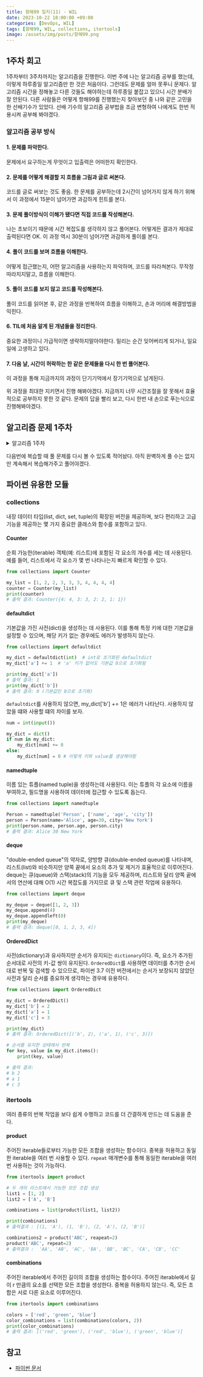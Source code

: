 ```yaml
---
title: 항해99 일지(11) - WIL
date: 2023-10-22 18:00:00 +09:00
categories: [DevOps, WIL]
tags: [항해99, WIL, collections, itertools]
image: /assets/img/posts/항해99.png
---
```


## 1주차 회고
1주차부터 3주차까지는 알고리즘을 진행한다. 이번 주에 나는 알고리즘 공부를 했는데, 이렇게 하루종일 알고리즘만 한 것은 처음이다. 그런데도 문제를 얼마 못푸니 문제다. 알고리즘 시간을 정해놓고 다른 것들도 해야하는데 하루종일 붙잡고 있으니 시간 분배가 잘 안된다. 다른 사람들은 어떻게 항해99를 진행했는지 찾아보던 중 나와 같은 고민을 한 선배기수가 있었다. 선배 기수의 알고리즘 공부법을 조금 변형하여 나에게도 한번 적용시켜 공부해 봐야겠다.

### 알고리즘 공부 방식

#### 1. 문제를 파악한다.
문제에서 요구하는게 무엇이고 입출력은 어떠한지 확인한다.

#### 2. 문제를 어떻게 해결할 지 흐름을 그림과 글로 써본다.
코드를 글로 써보는 것도 좋음. 한 문제를 공부하는데 2시간이 넘어가지 않게 하기 위해서 이 과정에서 15분이 넘어가면 과감하게 힌트를 본다.

#### 3. 문제 풀이방식이 이해가 됐다면 직접 코드를 작성해본다.
나는 초보이기 때문에 시간 복잡도를 생각하지 않고 풀어본다. 어떻게든 결과가 제대로 출력된다면 OK. 이 과정 역시 30분이 넘어가면 과감하게 풀이를 본다.

#### 4. 풀이 코드를 보며 흐름을 이해한다.
어떻게 접근했는지, 어떤 알고리즘을 사용하는지 파악하며, 코드를 따라쳐본다. 무작정 따라치지말고, 흐름을 이해한다.

#### 5. 풀이 코드를 보지 않고 코드를 작성해본다.
풀이 코드를 읽어본 후, 같은 과정을 반복하여 흐름을 이해하고, 손과 머리에 해결방법을 익힌다.

#### 6. TIL에 처음 알게 된  개념들을 정리한다.
중요한  과정이니 가급적이면 생략하지말아야한다. 밀리는 순간 잊어버리게 되거나, 일요일에 고생하고 있다.

#### 7. 다음 날, 시간이 허락하는 한 같은 문제들을 다시 한 번 풀어본다.
이 과정을 통해 지금까지의 과정이 단기기억에서 장기기억으로 남게된다.
    
    
위 과정을 최대한 지키면서 진행 해봐야겠다. 지금까지 너무 시간조절을 잘 못해서 효율적으로 공부하지 못한 것 같다. 문제의 답을 빨리 보고, 다시 한번 내 손으로 푸는식으로 진행해봐야겠다.

## 알고리즘 문제 1주차
<details>
<summary> 알고리즘 1주차 </summary>

- 1회차 : **알고리즘 개요**
    - 수업
        - 1-1 ~1-5 알파벳 찾기
    - 과제 (문자열 조작 / 배열)
        - 그룹 애너그램
        - 가장 긴 팰린드롬 부분 문자열
        - 세 수의 합
        - 배열 파티션
- 2회차 : **8장 연결 리스트**
    - 수업
        - 1-6 연결 리스트
    - 과제
        - 역순 연결 리스트 https://leetcode.com/problems/reverse-linked-list/
        - 두 정렬 리스트의 병합 https://leetcode.com/problems/merge-two-sorted-lists/
        - 홀짝 연결 리스트https://leetcode.com/problems/odd-even-linked-list/
- 3회차 : **9장 스택**
    - 수업
        - 1-7 스택
        - 1-8 유효한 괄호 https://leetcode.com/problems/valid-parentheses/
    - 과제
        - 중복 문자 제거 https://leetcode.com/problems/remove-duplicate-letters
        - 일일 온도 https://leetcode.com/problems/daily-temperatures
    - 추가 과제
        - https://www.acmicpc.net/problem/9012
        - https://www.acmicpc.net/problem/1874
- 4회차 : **9장 큐**
    - 수업
        - 1-9 큐
    - 과제
        - 큐를 이용한 스택 구현 https://leetcode.com/problems/implement-stack-using-queues
        - 스택을 이용한 큐 구현 https://leetcode.com/problems/implement-queue-using-stacks
        - 원형 큐 디자인 https://leetcode.com/problems/design-circular-queue
    - 추가 과제
        - https://www.acmicpc.net/problem/2164
        - https://www.acmicpc.net/problem/1966
- 5회차 : **11장 해시 테이블**
    - 수업
        - 2-2 해시테이블
        - 예제 : 해시맵 디자인 https://leetcode.com/problems/design-hashmap
    - 과제
        - 보석과 돌 https://leetcode.com/problems/jewels-and-stones
        - 중복 문자가 없는 가장 긴 부분 문자열 https://leetcode.com/problems/longest-substring-without-repeating-characters
        - 상위 K 빈도 요소 https://leetcode.com/problems/top-k-frequent-elements
    - 추가 과제
        - https://www.acmicpc.net/problem/1920
        - https://www.acmicpc.net/problem/17219
- 6회차 : **12장 그래프 + DFS**
    - 수업
        - 2-6 트리의 표현 방법
        - 2-7 DFS 구현
        - 2-8 섬의 개수 https://leetcode.com/problems/number-of-islands
    - 과제
        - 전화번호 문자 조합 https://leetcode.com/problems/letter-combinations-of-a-phone-number
        - 순열 https://leetcode.com/problems/permutations
        - 조합 https://leetcode.com/problems/combinations
    - 추가 과제
        - https://www.acmicpc.net/problem/2667
        - https://www.acmicpc.net/problem/2606
- 그래프/트리 (2주차)
    - 7회차 : **12장 BFS**
        - 수업
            - 2-9 BFS
            - 예제 문제
                - 조합의 합 https://leetcode.com/problems/combination-sum
        - 기본 과제
            - 부분 집합 https://leetcode.com/problems/subsets/
            - DFS와 BFS https://www.acmicpc.net/problem/1260
        - 심화 과제
            - 일정 재구성 https://leetcode.com/problems/reconstruct-itinerary
            - 코스 스케줄 https://leetcode.com/problems/course-schedule

</details>

다음번에 복습할 때 풀 문제를 다시 볼 수 있도록 적어놨다. 아직 완벽하게 풀 수는 없지만 계속해서 복습해가주고 풀어야겠다.

## 파이썬 유용한 모듈
### collections
내장 데이터 타입(list, dict, set, tuple)의 확장된 버전을 제공하며, 보다 편리하고 고급 기능을 제공하는 몇 가지 중요한 클래스와 함수를 포함하고 있다.

#### Counter
순회 가능한(iterable) 객체(예: 리스트)에 포함된 각 요소의 개수를 세는 데 사용된다. 예를 들어, 리스트에서 각 요소가 몇 번 나타나는지 빠르게 확인할 수 있다.
```python
from collections import Counter

my_list = [1, 2, 2, 3, 3, 3, 4, 4, 4, 4]
counter = Counter(my_list)
print(counter)
# 출력 결과: Counter({4: 4, 3: 3, 2: 2, 1: 1})
```

#### defaultdict
기본값을 가진 사전(dict)을 생성하는 데 사용된다. 이를 통해 특정 키에 대한 기본값을 설정할 수 있으며, 해당 키가 없는 경우에도 에러가 발생하지 않는다.
```python
from collections import defaultdict

my_dict = defaultdict(int)  # int로 초기화된 defaultdict
my_dict['a'] += 1  # 'a' 키가 없어도 기본값 0으로 초기화됨

print(my_dict['a'])
# 출력 결과: 1
print(my_dict['b'])
# 출력 결과: 0 (기본값인 0으로 초기화)
```

`defaultdict`를 사용하지 않으면, my_dict['b'] += 1은 에러가 나타난다. 사용하지 않았을 떄와 사용할 떄의 차이를 보자.

```python
num = int(input())

my_dict = dict()
if num in my_dict:
	my_dict[num] += 0
else:
	my_dict[num] = 0 # 이렇게 키와 value를 생성해야함
```

#### namedtuple
이름 있는 튜플(named tuple)을 생성하는데 사용된다. 이는 튜플의 각 요소에 이름을 부여하고, 필드명을 사용하여 데이터에 접근할 수 있도록 돕는다.
```python
from collections import namedtuple

Person = namedtuple('Person', ['name', 'age', 'city'])
person = Person(name='Alice', age=30, city='New York')
print(person.name, person.age, person.city)
# 출력 결과: Alice 30 New York
```

#### deque
"double-ended queue"의 약자로, 양방향 큐(double-ended queue)를 나타내며, 리스트(list)와 비슷하지만 양쪽 끝에서 요소의 추가 및 제거가 효율적으로 이루어진다. deque는 큐(queue)와 스택(stack)의 기능을 모두 제공하며, 리스트와 달리 양쪽 끝에서의 연산에 대해 O(1) 시간 복잡도를 가지므로 큐 및 스택 관련 작업에 유용하다.

```python
from collections import deque

my_deque = deque([1, 2, 3])
my_deque.append(4)
my_deque.appendleft(0)
print(my_deque)
# 출력 결과: deque([0, 1, 2, 3, 4])
```

#### OrderedDict
사전(dictionary)과 유사하지만 순서가 유지되는 `dictionary`이다. 즉, 요소가 추가된 순서대로 사전의 키-값 쌍이 유지된다. `OrderedDict`를 사용하면 데이터를 추가한 순서대로 반복 및 검색할 수 있으므로, 파이썬 3.7 이전 버전에서는 순서가 보장되지 않았던 사전과 달리 순서를 중요하게 생각하는 경우에 유용하다.

```python
from collections import OrderedDict

my_dict = OrderedDict()
my_dict['b'] = 2
my_dict['a'] = 1
my_dict['c'] = 3

print(my_dict)
# 출력 결과: OrderedDict([('b', 2), ('a', 1), ('c', 3)])

# 순서를 유지한 상태에서 반복
for key, value in my_dict.items():
    print(key, value)

# 출력 결과:
# b 2
# a 1
# c 3
```

### itertools
여러 종류의 반복 작업을 보다 쉽게 수행하고 코드를 더 간결하게 만드는 데 도움을 준다.

#### product
주어진 iterable들로부터 가능한 모든 조합을 생성하는 함수이다.
중복을 허용하고 동일한 iterable을 여러 번 사용할 수 있다.
`repeat` 매개변수를 통해 동일한 iterable을 여러 번 사용하는 것이 가능하다.
```python
from itertools import product

# 두 개의 리스트에서 가능한 모든 조합 생성
list1 = [1, 2]
list2 = ['A', 'B']

combinations = list(product(list1, list2))

print(combinations)
# 출력결과 : [(1, 'A'), (1, 'B'), (2, 'A'), (2, 'B')]

combinations2 = product('ABC', reapeat=2)
product('ABC', repeat=2) 
# 출력결과 :  'AA', 'AB', 'AC', 'BA', 'BB', 'BC', 'CA', 'CB', 'CC'
```

#### combinations
주어진 iterable에서 주어진 길이의 조합을 생성하는 함수이다.
주어진 iterable에서 길이 r 만큼의 요소를 선택한 모든 조합을 생성한다. 중복을 허용하지 않는다. 즉, 모든 조합은 서로 다른 요소로 이루어진다.

```python
from itertools import combinations

colors = ['red', 'green', 'blue']
color_combinations = list(combinations(colors, 2))
print(color_combinations)
# 출력 결과: [('red', 'green'), ('red', 'blue'), ('green', 'blue')]
```


## 참고
+ [파이썬 문서](https://docs.python.org/ko/3/library/collections.html)
